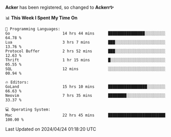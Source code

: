 **Acker** has been registered, so changed to **Ackerr✨**

<!--START_SECTION:waka-->
📊 **This Week I Spent My Time On** 

```text
💬 Programming Languages: 
Go                       14 hrs 44 mins      ████████████████░░░░░░░░░   64.78 % 
Lua                      3 hrs 7 mins        ███░░░░░░░░░░░░░░░░░░░░░░   13.76 % 
Protocol Buffer          2 hrs 52 mins       ███░░░░░░░░░░░░░░░░░░░░░░   12.63 % 
Thrift                   1 hr 15 mins        █░░░░░░░░░░░░░░░░░░░░░░░░   05.55 % 
SQL                      12 mins             ░░░░░░░░░░░░░░░░░░░░░░░░░   00.94 % 

🔥 Editors: 
GoLand                   15 hrs 10 mins      █████████████████░░░░░░░░   66.63 % 
Neovim                   7 hrs 35 mins       ████████░░░░░░░░░░░░░░░░░   33.37 % 

💻 Operating System: 
Mac                      22 hrs 45 mins      █████████████████████████   100.00 % 
```


 Last Updated on 2024/04/24 01:18:20 UTC
<!--END_SECTION:waka-->

